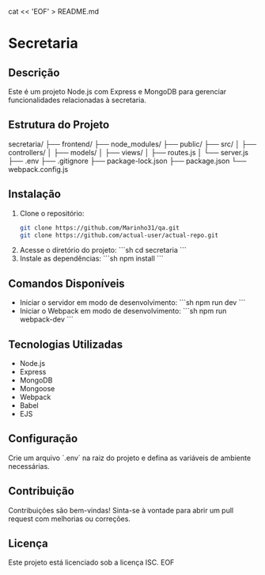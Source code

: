 cat << 'EOF' > README.md
# Secretaria

## Descrição
Este é um projeto Node.js com Express e MongoDB para gerenciar funcionalidades relacionadas à secretaria.

## Estrutura do Projeto

secretaria/
├── frontend/
├── node_modules/
├── public/
├── src/
│   ├── controllers/
│   ├── models/
│   ├── views/
│   ├── routes.js
│   └── server.js
├── .env
├── .gitignore
├── package-lock.json
├── package.json
└── webpack.config.js



## Instalação
1. Clone o repositório:
   ```sh
   git clone https://github.com/Marinho31/qa.git
   git clone https://github.com/actual-user/actual-repo.git
   
2. Acesse o diretório do projeto:
   \`\`\`sh
   cd secretaria
   \`\`\`
3. Instale as dependências:
   \`\`\`sh
   npm install
   \`\`\`

## Comandos Disponíveis
- Iniciar o servidor em modo de desenvolvimento:
  \`\`\`sh
  npm run dev
  \`\`\`
- Iniciar o Webpack em modo de desenvolvimento:
  \`\`\`sh
  npm run webpack-dev
  \`\`\`

## Tecnologias Utilizadas
- Node.js
- Express
- MongoDB
- Mongoose
- Webpack
- Babel
- EJS

## Configuração
Crie um arquivo \`.env\` na raiz do projeto e defina as variáveis de ambiente necessárias.

## Contribuição
Contribuições são bem-vindas! Sinta-se à vontade para abrir um pull request com melhorias ou correções.

## Licença
Este projeto está licenciado sob a licença ISC.
EOF
